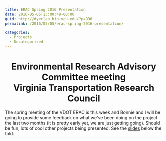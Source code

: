 ```yaml
---
title: ERAC Spring 2016 Presentation
date: 2016-05-05T13:00:48+00:00
guid: http://dyerlab.bio.vcu.edu/?p=936
permalink: /2016/05/05/erac-spring-2016-presentation/

categories:
  - Projects
  - Uncategorized
---
```

<h1 style="text-align: center">
  Environmental Research Advisory Committee meeting<br /> Virginia Transportation Research Council
</h1>

The spring meeting of the VDOT ERAC is this week and Bonnie and I will be going to provide some feedback on what we've been doing on the project the last two months (it is pretty early yet, we are just getting going).  Should be fun, lots of cool other projects being presented.  See the [slides](https://docs.google.com/presentation/d/1mE_sGSiaN_0vKbz0aZfg50DjbsjCagsp5DQMu6mak44/pub?start=false&loop=false&delayms=3000) below the fold.

<!--more-->



&nbsp;